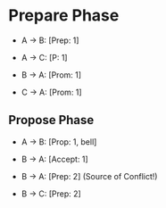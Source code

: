 # Prepare Phase

- A -> B: [Prep: 1]
- A -> C: [P: 1]

- B -> A: [Prom: 1]
- C -> A: [Prom: 1]

## Propose Phase

- A -> B: [Prop: 1, bell]

- B -> A: [Accept: 1]

- B -> A: [Prep: 2] (Source of Conflict!)
- B -> C: [Prep: 2]
